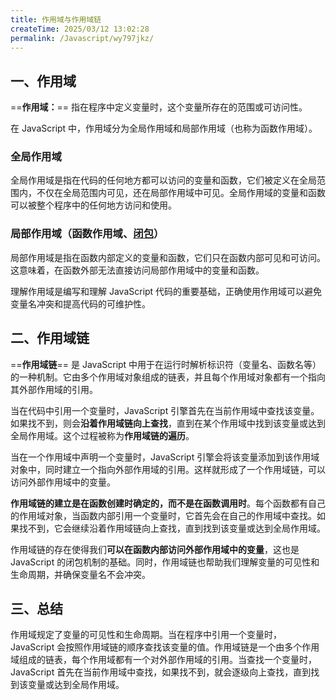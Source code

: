 ```yaml
---
title: 作用域与作用域链
createTime: 2025/03/12 13:02:28
permalink: /Javascript/wy797jkz/
---
```


## 一、作用域

==**作用域：**== 指在程序中定义变量时，这个变量所存在的范围或可访问性。

在 JavaScript 中，作用域分为全局作用域和局部作用域（也称为函数作用域）。

### 全局作用域

全局作用域是指在代码的任何地方都可以访问的变量和函数，它们被定义在全局范围内，不仅在全局范围内可见，还在局部作用域中可见。全局作用域的变量和函数可以被整个程序中的任何地方访问和使用。

### 局部作用域（函数作用域、[闭包](/MyBlog/Javascript/2yw5v8jr/)）

局部作用域是指在函数内部定义的变量和函数，它们只在函数内部可见和可访问。这意味着，在函数外部无法直接访问局部作用域中的变量和函数。

理解作用域是编写和理解 JavaScript 代码的重要基础，正确使用作用域可以避免变量名冲突和提高代码的可维护性。

## 二、作用域链

==**作用域链**== 是 JavaScript 中用于在运行时解析标识符（变量名、函数名等）的一种机制。它由多个作用域对象组成的链表，并且每个作用域对象都有一个指向其外部作用域的引用。

当在代码中引用一个变量时，JavaScript 引擎首先在当前作用域中查找该变量。如果找不到，则会**沿着作用域链向上查找**，直到在某个作用域中找到该变量或达到全局作用域。这个过程被称为**作用域链的遍历**。

当在一个作用域中声明一个变量时，JavaScript 引擎会将该变量添加到该作用域对象中，同时建立一个指向外部作用域的引用。这样就形成了一个作用域链，可以访问外部作用域中的变量。

**作用域链的建立是在函数创建时确定的，而不是在函数调用时**。每个函数都有自己的作用域对象，当函数内部引用一个变量时，它首先会在自己的作用域中查找。如果找不到，它会继续沿着作用域链向上查找，直到找到该变量或达到全局作用域。

作用域链的存在使得我们**可以在函数内部访问外部作用域中的变量**，这也是 JavaScript 的闭包机制的基础。同时，作用域链也帮助我们理解变量的可见性和生命周期，并确保变量名不会冲突。

## 三、总结

作用域规定了变量的可见性和生命周期。当在程序中引用一个变量时，JavaScript 会按照作用域链的顺序查找该变量的值。作用域链是一个由多个作用域组成的链表，每个作用域都有一个对外部作用域的引用。当查找一个变量时，JavaScript 首先在当前作用域中查找，如果找不到，就会逐级向上查找，直到找到该变量或达到全局作用域。
